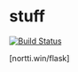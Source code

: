 # stuff
[![Build Status](https://travis-ci.org/nortti/stuff.svg?branch=master)](https://travis-ci.org/nortti/stuff)

[nortti.win/flask]

